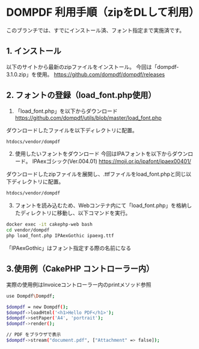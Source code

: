 # DOMPDF 利用手順（zipをDLして利用）

このブランチでは、すでにインストール済、フォント指定まで実施済です。

## 1. インストール
以下のサイトから最新のzipファイルをインストール。
今回は「dompdf-3.1.0.zip」を使用。
https://github.com/dompdf/dompdf/releases


## 2. フォントの登録（load_font.php使用）

1. 「load_font.php」を以下からダウンロード
https://github.com/dompdf/utils/blob/master/load_font.php

ダウンロードしたファイルを以下ディレクトリに配置。
```bash
htdocs/vendor/dompdf
```

2. 使用したいフォントをダウンロード
今回はIPAフォントを以下からダウンロード。
IPAexゴシック(Ver.004.01)
https://moji.or.jp/ipafont/ipaex00401/


ダウンロードしたzipファイルを展開し、.ttfファイルをload_font.phpと同じ以下ディレクトリに配置。
```bash
htdocs/vendor/dompdf
```

3. フォントを読み込むため、Webコンテナ内にて「load_font.php」を格納したディレクトリに移動し、以下コマンドを実行。

```bash
docker exec -it cakephp-web bash
cd vendor/dompdf
php load_font.php IPAexGothic ipaexg.ttf
```
「IPAexGothic」はフォント指定する際の名前になる

## 3.使用例（CakePHP コントローラー内）
実際の使用例はInvoiceコントローラー内のprintメソッド参照
```bash
use Dompdf\Dompdf;

$dompdf = new Dompdf();
$dompdf->loadHtml('<h1>Hello PDF</h1>');
$dompdf->setPaper('A4', 'portrait');
$dompdf->render();

// PDF をブラウザで表示
$dompdf->stream("document.pdf", ["Attachment" => false]);
```
